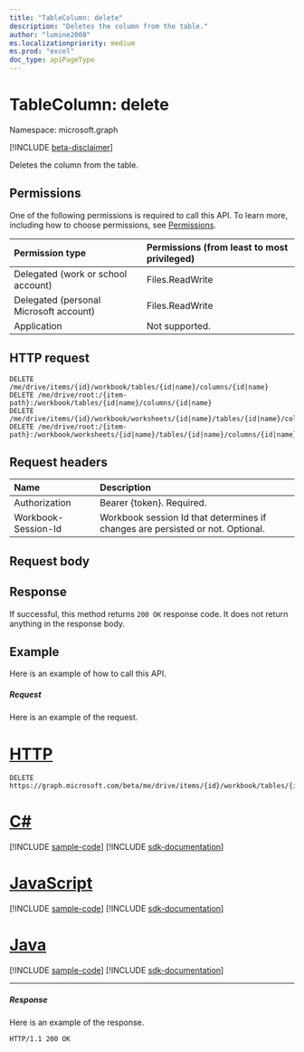 ```yaml
---
title: "TableColumn: delete"
description: "Deletes the column from the table."
author: "lumine2008"
ms.localizationpriority: medium
ms.prod: "excel"
doc_type: apiPageType
---
```


# TableColumn: delete

Namespace: microsoft.graph

[!INCLUDE [beta-disclaimer](../../includes/beta-disclaimer.md)]

Deletes the column from the table.
## Permissions
One of the following permissions is required to call this API. To learn more, including how to choose permissions, see [Permissions](/graph/permissions-reference).

|Permission type      | Permissions (from least to most privileged)              |
|:--------------------|:---------------------------------------------------------|
|Delegated (work or school account) | Files.ReadWrite    |
|Delegated (personal Microsoft account) | Files.ReadWrite    |
|Application | Not supported. |

## HTTP request
<!-- { "blockType": "ignored" } -->
```http
DELETE /me/drive/items/{id}/workbook/tables/{id|name}/columns/{id|name}
DELETE /me/drive/root:/{item-path}:/workbook/tables/{id|name}/columns/{id|name}
DELETE /me/drive/items/{id}/workbook/worksheets/{id|name}/tables/{id|name}/columns/{id|name}
DELETE /me/drive/root:/{item-path}:/workbook/worksheets/{id|name}/tables/{id|name}/columns/{id|name}

```
## Request headers
| Name       | Description|
|:---------------|:----------|
| Authorization  | Bearer {token}. Required. |
| Workbook-Session-Id  | Workbook session Id that determines if changes are persisted or not. Optional.|

## Request body

## Response

If successful, this method returns `200 OK` response code. It does not return anything in the response body.

## Example
Here is an example of how to call this API.
##### Request
Here is an example of the request.

# [HTTP](#tab/http)
<!-- {
  "blockType": "request",
  "name": "tablecolumn_delete"
}-->
```http
DELETE https://graph.microsoft.com/beta/me/drive/items/{id}/workbook/tables/{id|name}/columns/{id|name}
```

# [C#](#tab/csharp)
[!INCLUDE [sample-code](../includes/snippets/csharp/tablecolumn-delete-csharp-snippets.md)]
[!INCLUDE [sdk-documentation](../includes/snippets/snippets-sdk-documentation-link.md)]

# [JavaScript](#tab/javascript)
[!INCLUDE [sample-code](../includes/snippets/javascript/tablecolumn-delete-javascript-snippets.md)]
[!INCLUDE [sdk-documentation](../includes/snippets/snippets-sdk-documentation-link.md)]

# [Java](#tab/java)
[!INCLUDE [sample-code](../includes/snippets/java/tablecolumn-delete-java-snippets.md)]
[!INCLUDE [sdk-documentation](../includes/snippets/snippets-sdk-documentation-link.md)]

---


##### Response
Here is an example of the response. 
<!-- {
  "blockType": "response"
} -->
```http
HTTP/1.1 200 OK
```

<!-- uuid: 8fcb5dbc-d5aa-4681-8e31-b001d5168d79
2015-10-25 14:57:30 UTC -->
<!--
{
  "type": "#page.annotation",
  "description": "TableColumn: delete",
  "keywords": "",
  "section": "documentation",
  "tocPath": "",
  "suppressions": []
}
-->


